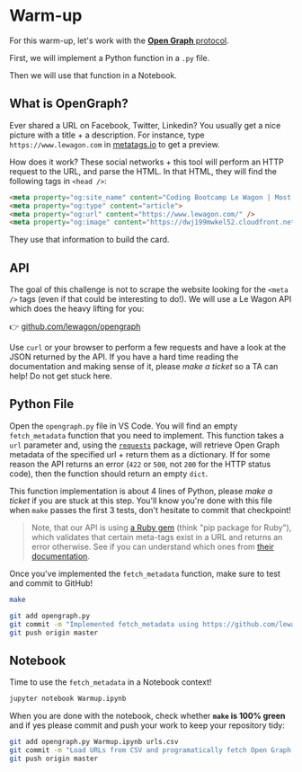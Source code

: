 # Warm-up

For this warm-up, let's work with the [**Open Graph** protocol](https://ogp.me/).

First, we will implement a Python function in a `.py` file.

Then we will use that function in a Notebook.

## What is OpenGraph?

Ever shared a URL on Facebook, Twitter, Linkedin? You usually get a nice picture with a title + a description. For instance, type `https://www.lewagon.com` in [metatags.io](https://metatags.io/) to get a preview.

How does it work? These social networks + this tool will perform an HTTP request to the URL, and parse the HTML. In that HTML, they will find the following tags in `<head />`:

```html
<meta property="og:site_name" content="Coding Bootcamp Le Wagon | Most Acclaimed Coding Bootcamp Worldwide">
<meta property="og:type" content="article">
<meta property="og:url" content="https://www.lewagon.com/" />
<meta property="og:image" content="https://dwj199mwkel52.cloudfront.net/assets/core/social/home-card-82f54b75841da25d31c2e99d673e68152942dfd3d7275380508a63f0d951b484.jpg" />
```

They use that information to build the card.

## API

The goal of this challenge is not to scrape the website looking for the `<meta />` tags (even if that could be interesting to do!). We will use a Le Wagon API which does the heavy lifting for you:

👉 [github.com/lewagon/opengraph](https://github.com/lewagon/opengraph#readme)

Use `curl` or your browser to perform a few requests and have a look at the JSON returned by the API. If you have a hard time reading the documentation and making sense of it, please _make a ticket_ so a TA can help! Do not get stuck here.

## Python File

Open the `opengraph.py` file in VS Code. You will find an empty `fetch_metadata` function that you need to implement. This function takes a `url` parameter and, using the [`requests`](https://requests.readthedocs.io/en/master/) package, will retrieve Open Graph metadata of the specified url + return them as a dictionary. If for some reason the API returns an error (`422` or `500`, not `200` for the HTTP status code), then the function should return an empty `dict`.

This function implementation is about 4 lines of Python, please _make a ticket_ if you are stuck at this step. You'll know you're done with this file when `make` passes the first 3 tests, don't hesitate to commit that checkpoint!

> Note, that our API is using [a Ruby gem](https://github.com/jcouture/ogp) (think "pip package for Ruby"), which validates that certain meta-tags exist in a URL and returns an error otherwise. See if you can understand which ones from [their documentation](https://github.com/jcouture/ogp#attribute-validation).

Once you've implemented the `fetch_metadata` function, make sure to test and commit to GitHub!


```bash
make

git add opengraph.py
git commit -m "Implemented fetch_metadata using https://github.com/lewagon/opengraph API"
git push origin master
```

## Notebook

Time to use the `fetch_metadata` in a Notebook context!

```bash
jupyter notebook Warmup.ipynb
```

When you are done with the notebook, check whether **`make` is 100% green** and if yes please commit and push your work to keep your repository tidy:

```bash
git add opengraph.py Warmup.ipynb urls.csv
git commit -m "Load URLs from CSV and programatically fetch Open Graph information"
git push origin master
```
